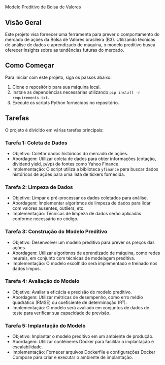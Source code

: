 
#   
Modelo Preditivo de Bolsa de Valores

## Visão Geral

Este projeto visa fornecer uma ferramenta para prever o comportamento do mercado de ações da Bolsa de Valores brasileira (B3). Utilizando técnicas de análise de dados e aprendizado de máquina, o modelo preditivo busca oferecer insights sobre as tendências futuras do mercado.

## Como Começar

Para iniciar com este projeto, siga os passos abaixo:

1.  Clone o repositório para sua máquina local.
2.  Instale as dependências necessárias utilizando `pip install -r requirements.txt`.
3.  Execute os scripts Python fornecidos no repositório.

## Tarefas

O projeto é dividido em várias tarefas principais:

### Tarefa 1: Coleta de Dados

-   Objetivo: Coletar dados históricos do mercado de ações.
-   Abordagem: Utilizar coleta de dados para obter informações (cotação, dividend yield, p/vp) de fontes como Yahoo Finance.
-   Implementação: O script utiliza a biblioteca `yfinance` para buscar dados históricos de ações para uma lista de tickers fornecida.

### Tarefa 2: Limpeza de Dados

-   Objetivo: Limpar e pré-processar os dados coletados para análise.
-   Abordagem: Implementar algoritmos de limpeza de dados para lidar com valores ausentes, outliers, etc.
-   Implementação: Técnicas de limpeza de dados serão aplicadas conforme necessário no código.

### Tarefa 3: Construção do Modelo Preditivo

-   Objetivo: Desenvolver um modelo preditivo para prever os preços das ações.
-   Abordagem: Utilizar algoritmos de aprendizado de máquina, como redes neurais, em conjunto com técnicas de modelagem preditiva.
-   Implementação: O modelo escolhido será implementado e treinado nos dados limpos.

### Tarefa 4: Avaliação do Modelo

-   Objetivo: Avaliar a eficácia e precisão do modelo preditivo.
-   Abordagem: Utilizar métricas de desempenho, como erro médio quadrático (RMSE) ou coeficiente de determinação (R²).
-   Implementação: O modelo será avaliado em conjuntos de dados de teste para verificar sua capacidade de previsão.

### Tarefa 5: Implantação do Modelo

-   Objetivo: Implantar o modelo preditivo em um ambiente de produção.
-   Abordagem: Utilizar contêineres Docker para facilitar a implantação e escalabilidade.
-   Implementação: Fornecer arquivos Dockerfile e configurações Docker Compose para criar e executar o ambiente de implantação.